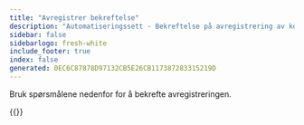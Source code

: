 ```yaml
---
title: "Avregistrer bekreftelse"
description: "Automatiseringssett - Bekreftelse på avregistrering av kontortid"
sidebar: false
sidebarlogo: fresh-white
include_footer: true
index: false
generated: 0EC6C87878D97132CB5E26CB117387283315219D
---
```


Bruk spørsmålene nedenfor for å bekrefte avregistreringen.

{{<questions name="/content/nb/office-hours/unregister-confirm.json" completed="Takk for at du fullførte bekreftelsen på avregistreringen" showNavigationButtons="false" locale="nb">}}
